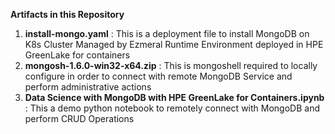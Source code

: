 **Artifacts in this Repository**

1. **install-mongo.yaml** : This is a deployment file to install MongoDB on K8s Cluster Managed by Ezmeral Runtime Environment deployed in HPE GreenLake for containers
2. **mongosh-1.6.0-win32-x64.zip** : This is mongoshell required to locally configure in order to connect with remote MongoDB Service and perform administrative actions
3. **Data Science with MongoDB with HPE GreenLake for Containers.ipynb** : This a demo python notebook to remotely connect with MongoDB and perform CRUD Operations
